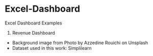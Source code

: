 # Excel-Dashboard
Excel Dashboard Examples  
1. Revenue Dashboard  
* Background image from Photo by Azzedine Rouichi on Unsplash  
* Dataset used in this work: Simplilearn  
